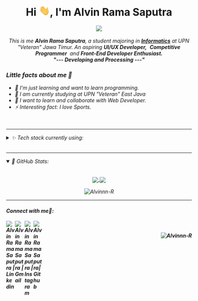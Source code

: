 <h1 align="center">Hi <img src="https://raw.githubusercontent.com/ABSphreak/ABSphreak/master/gifs/Hi.gif" width="30px">, I'm Alvin Rama Saputra</h1>
<p align="center">
  <a href="https://github.com/Alvinnn-R/readme-typing-svg"><img src="https://readme-typing-svg.herokuapp.com?lines=Junior+Web+Developer;Student+Informatics+UPN+Veteran+Jawa+Timur;WEB%20|%20UI/UX%20Enthusiast;&center=true&width=500&height=50"></a>
</p>

<p align="center">
  <em>
    This is me <b>Alvin Rama Saputra</b>, a student majoring in <a href="https://if.upnjatim.ac.id/"> <b>Informatics</b></a> at UPN "Veteran" Jawa Timur.
    An aspiring <b>UI/UX Developer,</b>&nbsp; <b>Competitive Programmer</b>&nbsp; and <b> Front-End Developer Enthusiast.</b>
  <br>
  <b><i>"--- Developing and Processing ---"</i></b>
</p>

<h3>Little facts about me 🧑</h3>

- 🧞 I'm just learning and want to learn programming.
- 🔭 I am currently studying at UPN "Veteran" East Java
- 👯 I want to learn and collaborate with Web Developer.
- ⚡ Interesting fact: I love Sports.
<br>

---

<details>
<summary>
  ✨ Tech stack currently using:
</summary>
   <br>
<!-- <code><a href="https://www.w3.org/html/" target="_blank"><img height="30" src="https://raw.githubusercontent.com/devicons/devicon/master/icons/html5/html5-original-wordmark.svg"></a></code> -->
<!-- <code><a href="https:https://www.w3schools.com/css/" target="_blank"><img height="30" src="https://raw.githubusercontent.com/devicons/devicon/master/icons/css3/css3-original-wordmark.svg"></a></code> -->
<code><a href="https://www.javascript.com/" target="_blank"><img height="30" src="https://raw.githubusercontent.com/devicons/devicon/master/icons/javascript/javascript-plain.svg"></a></code>
<!-- <code><a href="https://nextjs.org/" target="_blank"><img height="30" src="https://upload.wikimedia.org/wikipedia/commons/thumb/1/10/Cib-next-js_%28CoreUI_Icons_v1.0.0%29.svg/120px-Cib-next-js_%28CoreUI_Icons_v1.0.0%29.svg.png"></a></code> -->
<code><a href="https://www.w3schools.com/html/" target="_blank"><img height="30" src="https://www.vectorlogo.zone/logos/w3_html5/w3_html5-icon.svg"></a></code>
<code><a href="https://www.w3schools.com/css/" target="_blank"><img height="30" src="https://raw.githubusercontent.com/devicons/devicon/master/icons/css3/css3-original.svg"></a></code>
<!-- <code><a href="https://id.heroku.com/login" target="_blank"><img src="https://www.vectorlogo.zone/logos/heroku/heroku-icon.svg" alt="heroku"  height="30"></a></code> -->
<!-- <code><a href="https://redux.js.org" target="_blank"> <img src="https://raw.githubusercontent.com/devicons/devicon/master/icons/redux/redux-original.svg" alt="redux" height="30"></a></code> -->
<!-- <code><a href="https://sass-lang.com" target="_blank"> <img src="https://raw.githubusercontent.com/devicons/devicon/master/icons/sass/sass-original.svg" alt="sass"  height="30"></a></code> -->
<!-- <code><a href="https://nodejs.org/en/" target="_blank"><img height="30" src="https://www.vectorlogo.zone/logos/nodejs/nodejs-icon.svg"></a></code> -->
<code><a href="https://git-scm.com/" target="_blank"><img height="30" src="https://www.vectorlogo.zone/logos/git-scm/git-scm-icon.svg"></a></code>
<code><a href="https://getbootstrap.com" target="_blank"><img height="30" src="https://raw.githubusercontent.com/devicons/devicon/master/icons/bootstrap/bootstrap-plain-wordmark.svg"></a></code>
<code><a href="https://laravel.com/" target="_blank"><img height="30" src="https://upload.wikimedia.org/wikipedia/commons/thumb/9/9a/Laravel.svg/800px-Laravel.svg.png"></a></code>
<code><a href="https://www.mysql.com/" target="_blank"><img height="30" src="https://raw.githubusercontent.com/devicons/devicon/master/icons/mysql/mysql-original-wordmark.svg"></a></code>
<code><a href="https://www.php.net" target="_blank"><img height="30" src="https://raw.githubusercontent.com/devicons/devicon/master/icons/php/php-original.svg"></a></code>
<code><a href="https://tailwindcss.com/" target="_blank"><img src="https://www.vectorlogo.zone/logos/tailwindcss/tailwindcss-icon.svg" alt="tailwind" height="30"/></a></code>
<code><a href="https://reactjs.org/" target="_blank"><img height="30" src="https://www.vectorlogo.zone/logos/reactjs/reactjs-icon.svg"></a></code>


  
</details>
<br>

<!--<details>-->
<!-- <summary> -->
<!--   🌱 Looking forward to learn: -->
<!-- </summary> -->
<!--    <br> -->
<!-- <code><a href="https://flutter.dev/" target="_blank"><img height="30" src="https://www.vectorlogo.zone/logos/flutterio/flutterio-icon.svg"></a></code> -->
<!-- <code><a href="https://cloud.google.com/" target="_blank"><img height="30" src="https://www.vectorlogo.zone/logos/google_cloud/google_cloud-icon.svg"></a></code> -->
<!-- <code><a href="https://analytics.google.com/" target="_blank"><img height="30" src="https://www.vectorlogo.zone/logos/google_analytics/google_analytics-icon.svg"></a></code> -->
<!-- <code><a href="https://www.tensorflow.org/" target="_blank"><img height="30" src="https://www.vectorlogo.zone/logos/tensorflow/tensorflow-icon.svg"></a></code> -->
<!-- <code><a href="https://azure.microsoft.com/en-us/" target="_blank"><img height="30" src="https://www.vectorlogo.zone/logos/microsoft_azure/microsoft_azure-icon.svg"></a></code> -->
<!-- <code><a href="https://opencv.org/" target="_blank"><img height="30" src="https://www.vectorlogo.zone/logos/opencv/opencv-icon.svg"></a></code> -->
<!-- <code><a href="https://pytorch.org/" target="_blank"><img height="30" src="https://www.vectorlogo.zone/logos/pytorch/pytorch-icon.svg"></a></code> -->
<!-- <code><a href="https://aws.amazon.com/" target="_blank"><img height="30" src="https://www.vectorlogo.zone/logos/amazon_aws/amazon_aws-icon.svg"></a></code> -->
<!-- </details> -->
<!-- <br> -->

---

<!--<details open=""> -->
<details open="">
<summary>
 📔 GitHub Stats:
</summary>
<br>
<p align="center">
  <a href="https://github.com/Alvinnn-R">
    <img align="center"  height="175px" src="https://github-readme-stats.vercel.app/api?username=Alvinnn-R&show_icons=true&hide_border=true&title_color=94b4a4&amp&icon_color=FFFFFF&amp&text_color=FFFFFF&amp&bg_color=000000&count_private=true&include_all_commits=true"/>
  </a>
  <a href="https://github.com/Alvinnn-R">
    <img align="center" height="175px"  src="https://github-readme-stats.vercel.app/api/top-langs/?username=Alvinnn-R&text_color=FFFFFF&bg_color=000000&title_color=94b4a4&langs_count=15&layout=compact&hide_border=true" />
  </a>
</p>
  <p align="center"><img align="center" src="https://github-readme-streak-stats.herokuapp.com/?user=Alvinnn-R&text_color=FFFFFF&bg_color=000000&title_color=94b4a4&langs_count=15&layout=compact&hide_border=true" alt="Alvinnn-R" /></p>
</details>

---

<h4> Connect with me🤝: <h4>
  </hr>
  <a href="https://www.linkedin.com/in/alvin-rama-saputra-a9a254272">
   <img align="left" alt=" Alvin Rama Saputra | Linkedin" width="24px" src="https://www.vectorlogo.zone/logos/linkedin/linkedin-icon.svg" />
  </a>
  <a href="mailto:alvinramasaputra29@gmail.com">
    <img align="left" alt="Alvin Rama Saputra | Gmail" width="26px" src="https://www.vectorlogo.zone/logos/gmail/gmail-icon.svg" />
  </a>
<!--   <a href="https://twitter.com/Ratheshan_03">
    <img align="left" alt="Alvin Rama Saputra| Twitter" width="26px" src="https://www.vectorlogo.zone/logos/twitter/twitter-official.svg" />
  </a> -->
  <a href="https://www.instagram.com/alvnrma_s/">
    <img align="left" alt="Alvin Rama Saputra | Instagram" width="24px" src="https://www.vectorlogo.zone/logos/instagram/instagram-icon.svg" />
  </a>
<!--    <a href="https://www.facebook.com/profile.php?id=100003874786181">
    <img align="left" alt="Alvin Rama Saputra| Github" width="26px" src="https://www.vectorlogo.zone/logos/facebook/facebook-tile.svg" />
  </a> -->
   <a href="https://github.com/Alvinnn-R">
    <img align="left" alt="Alvin Rama Saputra| Github" width="26px" src="https://www.vectorlogo.zone/logos/github/github-tile.svg" />
  </a>
  <br>
  
<p align="right" > <img src="https://komarev.com/ghpvc/?username=Alvinnn-R&label=Profile%20views&color=0e75b6&style=flat" alt="Alvinnn-R" /> </p>
